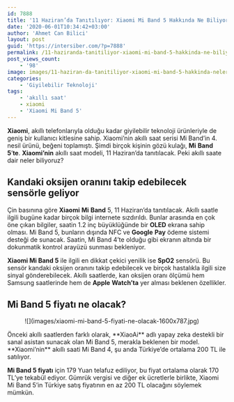 ```yaml
---
id: 7888
title: '11 Haziran’da Tanıtılıyor: Xiaomi Mi Band 5 Hakkında Ne Biliyoruz?'
date: '2020-06-01T10:34:42+03:00'
author: 'Ahmet Can Bilici'
layout: post
guid: 'https://intersiber.com/?p=7888'
permalink: /11-haziranda-tanitiliyor-xiaomi-mi-band-5-hakkinda-ne-biliyoruz/
post_views_count:
    - '98'
image: images/11-haziran-da-tanitiliyor-xiaomi-mi-band-5-hakkinda-neler-biliyoruz.jpg
categories:
    - 'Giyilebilir Teknoloji'
tags:
    - 'akıllı saat'
    - xiaomi
    - 'Xiaomi Mi Band 5'
---
```


**Xiaomi**, akıllı telefonlarıyla olduğu kadar giyilebilir teknoloji ürünleriyle de geniş bir kullanıcı kitlesine sahip. Xiaomi’nin akıllı saat serisi Mi Band’in 4. nesil ürünü, beğeni toplamıştı. Şimdi birçok kişinin gözü kulağı, **Mi** **Band** **5**’**te**. **Xiaomi’nin** akıllı saat modeli, 11 Haziran’da tanıtılacak. Peki akıllı saate dair neler biliyoruz?

## Kandaki oksijen oranını takip edebilecek sensörle geliyor

Çin basınına göre **Xiaomi** **Mi** **Band** 5, 11 Haziran’da tanıtılacak. Akıllı saatle ilgili bugüne kadar birçok bilgi internete sızdırıldı. Bunlar arasında en çok öne çıkan bilgiler, saatin 1.2 inç büyüklüğünde bir **OLED** ekrana sahip olması. Mi Band 5, bunların dışında NFC ve **Google** **Pay** ödeme sistemi desteği de sunacak. Saatin, Mi Band 4’te olduğu gibi ekranın altında bir dokunmatik kontrol arayüzü sunması bekleniyor.

**Xiaomi Mi Band 5** ile ilgili en dikkat çekici yenilik ise **SpO2** sensörü. Bu sensör kandaki oksijen oranını takip edebilecek ve birçok hastalıkla ilgili size sinyal gönderebilecek. Akıllı saatlerde, kan oksijen oranı ölçümü hem Samsung saatlerinde hem de **Apple** **Watch’ta** yer alması beklenen özellikler.

## Mi Band 5 fiyatı ne olacak?

<figure class="wp-block-image size-large">![](images/xiaomi-mi-band-5-fiyati-ne-olacak-1600x787.jpg)</figure>Önceki akıllı saatlerden farklı olarak, **XiaoAi** adlı yapay zeka destekli bir sanal asistan sunacak olan Mi Band 5, merakla beklenen bir model. **Xiaomi’nin** akıllı saati Mi Band 4, şu anda Türkiye’de ortalama 200 TL ile satılıyor.

**Mi Band 5 fiyatı** için 179 Yuan telafuz ediliyor, bu fiyat ortalama olarak 170 TL’ye tekabül ediyor. Gümrük vergisi ve diğer ek ücretlerle birlikte, Xiaomi Mi Band 5’in Türkiye satış fiyatının en az 200 TL olacağını söylemek mümkün.